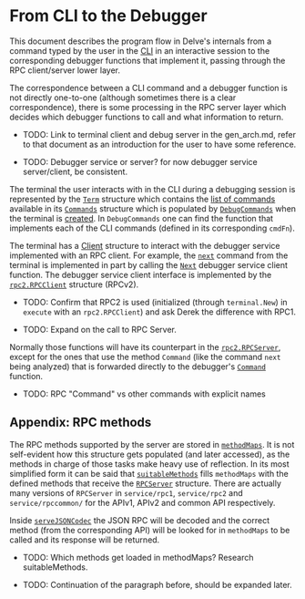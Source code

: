 # From CLI to the Debugger

This document describes the program flow in Delve's internals from a command typed by the user in the [CLI][CLI] in an interactive session to the  corresponding debugger functions that implement it, passing through the RPC client/server lower layer.

The correspondence between a CLI command and a debugger function is not directly one-to-one (although sometimes there is a clear correspondence), there is some processing in the RPC server layer which decides which debugger functions to call and what information to return.

* TODO: Link to terminal client and debug server in the gen_arch.md, refer to that document as an introduction for the user to have some reference.

* TODO: Debugger service or server? for now debugger service server/client, be consistent.

The terminal the user interacts with in the CLI during a debugging session is represented by the [`Term`][TERM] structure which contains the [list of commands][COMMANDS_LIST] available in its [`Commands`][COMMANDS] structure which is populated by [`DebugCommands`][DEBUGCOMMANDS] when the terminal is [created][TERM_NEW]. In `DebugCommands` one can find the function that implements each of the CLI commands (defined in its corresponding `cmdFn`).

The terminal has a [Client][CLIENT] structure to interact with the debugger service implemented with an RPC client. For example, the [`next`][NEXT_TERM] command from the terminal is implemented in part by calling the [`Next`][NEXT_CLIENT] debugger service client function. The debugger service client interface is implemented by the [`rpc2.RPCClient`][RPC2.RPCCLIENT] structure (RPCv2).

* TODO: Confirm that RPC2 is used (initialized (through `terminal.New`) in `execute` with an `rpc2.RPCClient`) and ask Derek the difference with RPC1.

* TODO: Expand on the call to RPC Server.

Normally those functions will have its counterpart in the [`rpc2.RPCServer`][RPC2.RPCSERVER], except for the ones that use the method `Command` (like the command `next` being analyzed) that is forwarded directly to the debugger's [`Command`](/service/debugger/debugger.go) function.

* TODO: RPC "Command" vs other commands with explicit names


## Appendix: RPC methods

The RPC methods supported by the server are stored in [`methodMaps`][METHODMAPS]. It is not self-evident how this structure gets populated (and later accessed), as the methods in charge of those tasks make heavy use of reflection. In its most simplified form it can be said that [`suitableMethods`][SUITABLEMETHODS] fills `methodMaps` with the defined methods that receive the [`RPCServer`][RPCSERVER] structure. There are actually many versions of `RPCServer` in `service/rpc1`, `service/rpc2` and `service/rpccommon/` for the APIv1, APIv2 and common API respectively.

Inside [`serveJSONCodec`][SERVEJSONCODEC] the JSON RPC will be decoded and the correct method (from the corresponding API) will be looked for in `methodMaps` to be called and its response will be returned.

* TODO: Which methods get loaded in methodMaps? Research suitableMethods.

* TODO: Continuation of the paragraph before, should be expanded later.


[CLI]: /Documentation/cli/
[COMMANDS]: /pkg/terminal/command.go#L63
[COMMANDS_LIST]: /Documentation/cli/#commands
[TERM]: /pkg/terminal/terminal.go#L26
[DEBUGCOMMANDS]: /pkg/terminal/command.go#L81
[TERM_NEW]: /pkg/terminal/terminal.go#L38
[CLIENT]: /service/client.go#L9
[NEXT_TERM]: /pkg/terminal/command.go#L820
[NEXT_CLIENT]: /service/client.go#L33
[RPC2.RPCCLIENT]: /service/rpc2/client.go#L14
[RPC2.RPCSERVER]: /service/rpc2/server.go#L13
[SUITABLEMETHODS]: /service/rpccommon/server.go#L183
[METHODMAPS]: /service/rpccommon/server.go#L42
[RPCSERVER]: /service/rpc2/server.go#L13
[SERVEJSONCODEC]: /service/rpccommon/server.go#L253
